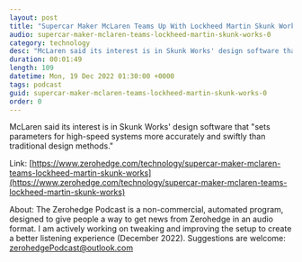 ```yaml
---
layout: post
title: "Supercar Maker McLaren Teams Up With Lockheed Martin Skunk Works "
audio: supercar-maker-mclaren-teams-lockheed-martin-skunk-works-0
category: technology
desc: "McLaren said its interest is in Skunk Works' design software that &quot;sets parameters for high-speed systems more accurately and swiftly than traditional design methods.&quot;"
duration: 00:01:49
length: 109
datetime: Mon, 19 Dec 2022 01:30:00 +0000
tags: podcast
guid: supercar-maker-mclaren-teams-lockheed-martin-skunk-works-0
order: 0
---
```

McLaren said its interest is in Skunk Works' design software that &quot;sets parameters for high-speed systems more accurately and swiftly than traditional design methods.&quot;

Link: [https://www.zerohedge.com/technology/supercar-maker-mclaren-teams-lockheed-martin-skunk-works](https://www.zerohedge.com/technology/supercar-maker-mclaren-teams-lockheed-martin-skunk-works)

About: The Zerohedge Podcast is a non-commercial, automated program, designed to give people a way to get news from Zerohedge in an audio format.  I am actively working on tweaking and improving the setup to create a better listening experience (December 2022).  Suggestions are welcome: [zerohedgePodcast@outlook.com](mailto:zerohedgePodcast@outlook.com)